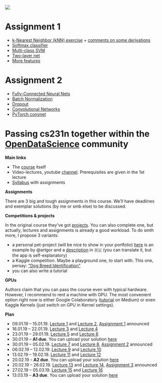 ![](https://habrastorage.org/webt/jo/r_/3n/jor_3nbxpo34xn2jdmjbttf7zpk.png)

# Assignment 1
 - [k-Nearest Neighbor (kNN) exercise](https://nbviewer.jupyter.org/github/Yorko/stanford_cs231n_2018/blob/master/assignment1/knn_solution_yorko.ipynb) + [comments on some derivations](https://nbviewer.jupyter.org/github/Yorko/stanford_cs231n_2018/blob/master/assignment1/knn_comments_yorko.ipynb)
 - [Softmax classifier](https://nbviewer.jupyter.org/github/Yorko/stanford_cs231n_2018/blob/master/assignment1/softmax_solution_yorko.ipynb)
 - [Multi-class SVM](https://nbviewer.jupyter.org/github/Yorko/stanford_cs231n_2018/blob/master/assignment1/svm_solution_yorko.ipynb)
 - [Two-layer net](https://nbviewer.jupyter.org/github/Yorko/stanford_cs231n_2018/blob/master/assignment1/two_layer_net_solution_yorko.ipynb)
 - [More features](https://nbviewer.jupyter.org/github/Yorko/stanford_cs231n_2018/blob/master/assignment1/features_solution_yorko.ipynb)

# Assignment 2
 - [Fully-Connected Neural Nets](https://nbviewer.jupyter.org/github/Yorko/stanford_cs231n_2018/blob/master/assignment2/FullyConnectedNets_solution_yorko.ipynb)
 - [Batch Normalization](https://nbviewer.jupyter.org/github/Yorko/stanford_cs231n_2018/blob/master/assignment2/BatchNormalization_solution_yorko.ipynb	)
 - [Dropout](https://nbviewer.jupyter.org/github/Yorko/stanford_cs231n_2018/blob/master/assignment2/Dropout_solution_yorko.ipynb)
 - [Convolutional Networks](https://nbviewer.jupyter.org/github/Yorko/stanford_cs231n_2018/blob/master/assignment2/ConvolutionalNetworks_solution_yorko.ipynb)
 - [PyTorch convnet](https://nbviewer.jupyter.org/github/Yorko/stanford_cs231n_2018/blob/master/assignment2/PyTorch_solution_yorko.ipynb)


# Passing cs231n together within the [OpenDataScience](http://ods.ai) community

**Main links**
- The [course](http://cs231n.stanford.edu/) itself 
- Video-lectures, youtube [channel](https://goo.gl/pcj7c8). Prerequisites are given in the 1st lecture  
- [Syllabus](http://cs231n.stanford.edu/syllabus.html) with assignments

**Assignments**

There are 3 big and tough assignments in this course. We’ll have deadlines and exemplar solutions (by me or smb else) to be discussed.

**Competitions & projects**

In the original course they've got [projects](http://cs231n.stanford.edu/project.html).
You can also complete one, but actually, lectures and assignments is already a good workload.
To do smth more, I propose 3 variants:
- a personal pet-project (will be nice to show in your portfolio) [here](https://digits-draw-recognize.herokuapp.com/) is an example by @artgor and a [description](https://habrahabr.ru/company/ods/blog/335998/) in :ru: (you can translate it, but the app is self-explanatory)
- a Kaggle competition. Maybe a playground one, to start with. This one, persay: ["Dog Breed Identification"](https://www.kaggle.com/c/dog-breed-identification) 
- you can also write a tutorial

**GPUs**

Authors claim that you can pass the course even with typical hardware. However, I recommend to rent a machine with GPU. The most convenient option right now is either Google Colaboratory ([tutorial](https://medium.com/deep-learning-turkey/google-colab-free-gpu-tutorial-e113627b9f5d) on Medium) or even Kaggle Kernels (just switch on GPU in Kernel settings).

**Plan**

- 09.01.19 – 15.01.19. [Lecture 1](https://www.youtube.com/watch?v=vT1JzLTH4G4&list=PL3FW7Lu3i5JvHM8ljYj-zLfQRF3EO8sYv) and [Lecture 2](https://www.youtube.com/watch?v=OoUX-nOEjG0&list=PL3FW7Lu3i5JvHM8ljYj-zLfQRF3EO8sYv&index=2), [Assignment 1](http://cs231n.github.io/assignments2018/assignment1/) announced
- 16.01.19 – 22.01.19. [Lecture 3](https://www.youtube.com/watch?v=h7iBpEHGVNc&list=PL3FW7Lu3i5JvHM8ljYj-zLfQRF3EO8sYv&index=3) and [Lecture 4](https://www.youtube.com/watch?v=h7iBpEHGVNc&list=PL3FW7Lu3i5JvHM8ljYj-zLfQRF3EO8sYv&index=4)
- 23.01.19 – 29.01.19. [Lecture 5](https://www.youtube.com/watch?v=bNb2fEVKeEo&list=PL3FW7Lu3i5JvHM8ljYj-zLfQRF3EO8sYv&index=5) and [Lecture 6](https://www.youtube.com/watch?v=wEoyxE0GP2M&index=6&list=PL3FW7Lu3i5JvHM8ljYj-zLfQRF3EO8sYv)
- 30.01.19 – **A1 due**. You can upload your solution [here](https://www.dropbox.com/request/t7BEfsBO6FsVrVgs7dGf)
- 30.01.19 – 05.02.19. [Lecture 7](https://www.youtube.com/watch?v=_JB0AO7QxSA&index=7&list=PL3FW7Lu3i5JvHM8ljYj-zLfQRF3EO8sYv) and [Lecture 8](https://www.youtube.com/watch?v=6SlgtELqOWc&index=8&list=PL3FW7Lu3i5JvHM8ljYj-zLfQRF3EO8sYv), [Assignment 2](http://cs231n.github.io/assignments2018/assignment2/) announced
- 06.02.19 – 12.02.19. [Lecture 9](https://www.youtube.com/watch?v=DAOcjicFr1Y&list=PL3FW7Lu3i5JvHM8ljYj-zLfQRF3EO8sYv&index=9) and [Lecture 10](https://www.youtube.com/watch?v=6niqTuYFZLQ&list=PL3FW7Lu3i5JvHM8ljYj-zLfQRF3EO8sYv&index=10)
- 13.02.19 – 19.02.19. [Lecture 11](https://www.youtube.com/watch?v=nDPWywWRIRo&index=11&list=PL3FW7Lu3i5JvHM8ljYj-zLfQRF3EO8sYv) and [Lecture 12](https://www.youtube.com/watch?v=6wcs6szJWMY&list=PL3FW7Lu3i5JvHM8ljYj-zLfQRF3EO8sYv&index=12)
- 20.02.19 – **A2 due**. You can upload your solution [here](https://www.dropbox.com/request/SYokh4VUuIpZRFe1bPHM)
- 20.02.19 – 26.02.19. [Lecture 13](https://www.youtube.com/watch?v=5WoItGTWV54&index=13&list=PL3FW7Lu3i5JvHM8ljYj-zLfQRF3EO8sYv) and [Lecture 14](https://www.youtube.com/watch?v=lvoHnicueoE&list=PL3FW7Lu3i5JvHM8ljYj-zLfQRF3EO8sYv&index=14), [Assignment 3](http://cs231n.github.io/assignments2018/assignment3/) announced
- 27.02.19 – 05.03.19. [Lecture 15](https://www.youtube.com/watch?v=eZdOkDtYMoo) and [Lecture 16](https://www.youtube.com/watch?v=CIfsB_EYsVI&list=PL3FW7Lu3i5JvHM8ljYj-zLfQRF3EO8sYv&index=16)
- 13.03.19 – **A3 due**. You can upload your solution [here](https://www.dropbox.com/request/omK1M8XNUH7KvGps3siF)
